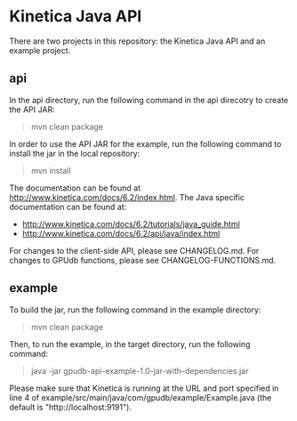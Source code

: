 Kinetica Java API 
=================

There are two projects in this repository: the Kinetica Java API and an example
project.

api
---

In the api directory, run the following command in the api direcotry to create
the API JAR:

> mvn clean package


In order to use the API JAR for the example, run the following command to
install the jar in the local repository:

> mvn install


The documentation can be found at http://www.kinetica.com/docs/6.2/index.html.
The Java specific documentation can be found at:

*   http://www.kinetica.com/docs/6.2/tutorials/java_guide.html
*   http://www.kinetica.com/docs/6.2/api/java/index.html


For changes to the client-side API, please see CHANGELOG.md.  For changes
to GPUdb functions, please see CHANGELOG-FUNCTIONS.md.



example
-------

To build the jar, run the following command in the example directory:

> mvn clean package


Then, to run the example, in the target directory, run the following command:

> java -jar gpudb-api-example-1.0-jar-with-dependencies.jar

Please make sure that Kinetica is running at the URL and port specified in
line 4 of example/src/main/java/com/gpudb/example/Example.java (the default
is "http://localhost:9191").
